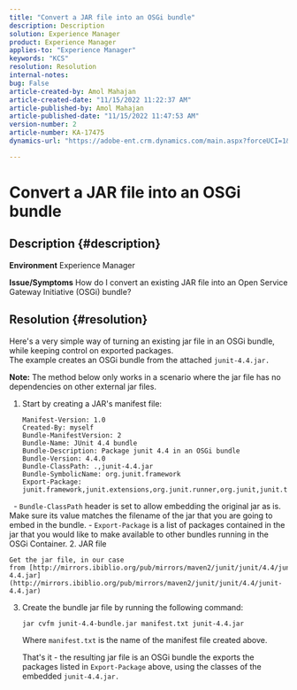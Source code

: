 ```yaml
---
title: "Convert a JAR file into an OSGi bundle"
description: Description
solution: Experience Manager
product: Experience Manager
applies-to: "Experience Manager"
keywords: "KCS"
resolution: Resolution
internal-notes: 
bug: False
article-created-by: Amol Mahajan
article-created-date: "11/15/2022 11:22:37 AM"
article-published-by: Amol Mahajan
article-published-date: "11/15/2022 11:47:53 AM"
version-number: 2
article-number: KA-17475
dynamics-url: "https://adobe-ent.crm.dynamics.com/main.aspx?forceUCI=1&pagetype=entityrecord&etn=knowledgearticle&id=b50610c9-d764-ed11-9561-6045bd006a22"

---
```

# Convert a JAR file into an OSGi bundle

## Description {#description}

<b>Environment</b>
Experience Manager


<b>Issue/Symptoms</b>
How do I convert an existing JAR file into an Open Service Gateway Initiative (OSGi) bundle?


## Resolution {#resolution}

Here's a very simple way of turning an existing jar file in an OSGi bundle, while keeping control on exported packages.<br>
The example creates an OSGi bundle from the attached `junit-4.4.jar.`

<b>Note:</b> The method below only works in a scenario where the jar file has no dependencies on other external jar files.

1. Start by creating a JAR's manifest file:

    ```
    Manifest-Version: 1.0
    Created-By: myself
    Bundle-ManifestVersion: 2
    Bundle-Name: JUnit 4.4 bundle
    Bundle-Description: Package junit 4.4 in an OSGi bundle
    Bundle-Version: 4.4.0
    Bundle-ClassPath: .,junit-4.4.jar
    Bundle-SymbolicName: org.junit.framework
    Export-Package: junit.framework,junit.extensions,org.junit.runner,org.junit,junit.textui
    ```

 
    - `Bundle-ClassPath` header is set to allow embedding the original jar as is. Make sure its value matches the filename of the jar that you are going to embed in the bundle.
    - `Export-Package` is a list of packages contained in the jar that you would like to make available to other bundles running in the OSGi Container.
2. JAR file

    Get the jar file, in our case from [http://mirrors.ibiblio.org/pub/mirrors/maven2/junit/junit/4.4/junit-4.4.jar](http://mirrors.ibiblio.org/pub/mirrors/maven2/junit/junit/4.4/junit-4.4.jar)
3. Create the bundle jar file by running the following command:


    ```
    jar cvfm junit-4.4-bundle.jar manifest.txt junit-4.4.jar
    ```



    Where `manifest.txt` is the name of the manifest file created above.

    

    That's it - the resulting jar file is an OSGi bundle the exports the packages listed in `Export-Package` above, using the classes of the embedded `junit-4.4.jar.`

